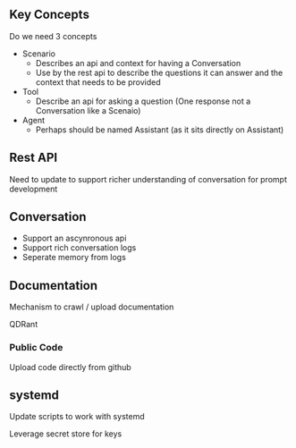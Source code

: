 


## Key Concepts

Do we need 3 concepts
- Scenario
  - Describes an api and context for having a Conversation
  - Use by the rest api to describe the questions it can answer and the context that needs to be provided
- Tool
  - Describe an api for asking a question (One response not a Conversation like a Scenaio)
- Agent
  - Perhaps should be named Assistant (as it sits directly on Assistant)

## Rest API

Need to update to support richer understanding of conversation for prompt development

## Conversation

- Support an ascynronous api
- Support rich conversation logs
- Seperate memory from logs


## Documentation

Mechanism to crawl / upload documentation

QDRant

### Public Code

Upload code directly from github


## systemd

Update scripts to work with systemd

Leverage secret store for keys
